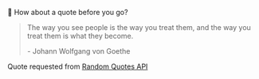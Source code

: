 📣 How about a quote before you go?

> The way you see people is the way you treat them, and the way you treat them is what they become.
>
> <p>- Johann Wolfgang von Goethe</p>

Quote requested from [Random Quotes API](https://github.com/lukePeavey/quotable)
